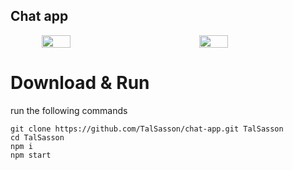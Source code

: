 
## Chat app
<div style="display: flex; justify-content: space-around">
  <img src="https://i.ibb.co/YRmPSt9/chat-app2.png" width="30%"/>
  <img src="https://i.ibb.co/mX0P3tj/chat-app.png" width="30%"/>
</div>

# Download & Run
run the following commands
```
git clone https://github.com/TalSasson/chat-app.git TalSasson
cd TalSasson
npm i
npm start
```


